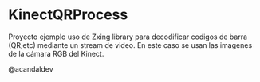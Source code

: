 KinectQRProcess
===============

Proyecto ejemplo uso de Zxing library para decodificar codigos de barra (QR,etc) mediante un stream de video.
En este caso se usan las imagenes de la cámara RGB del Kinect.

@acandaldev

